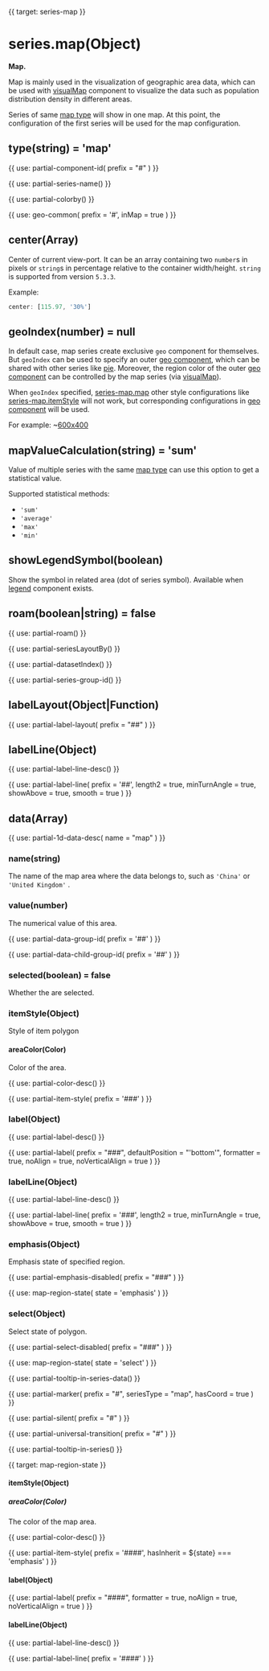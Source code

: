 
{{ target: series-map }}

# series.map(Object)

**Map.**

Map is mainly used in the visualization of geographic area data, which can be used with [visualMap](~visualMap) component to visualize the data such as population distribution density in different areas.

Series of same [map type](~series-map.map) will show in one map. At this point, the configuration of the first series will be used for the map configuration.

## type(string) = 'map'

{{ use: partial-component-id(
    prefix = "#"
) }}

{{ use: partial-series-name() }}

{{ use: partial-colorby() }}

{{ use: geo-common(
    prefix = '#',
    inMap = true
) }}

## center(Array)

Center of current view-port. It can be an array containing two `number`s in pixels or `string`s in percentage relative to the container width/height.
`string` is supported from version `5.3.3`.

Example:
```ts
center: [115.97, '30%']
```

## geoIndex(number) = null

In default case, map series create exclusive `geo` component for themselves. But `geoIndex` can be used to specify an outer [geo component](~geo), which can be shared with other series like [pie](~series-pie). Moreover, the region color of the outer [geo component](~geo) can be controlled by the map series (via [visualMap](~visualMap)).

When `geoIndex` specified, [series-map.map](~series-map.map) other style configurations like [series-map.itemStyle](~series-map.itemStyle) will not work, but corresponding configurations in [geo component](~geo) will be used.

For example:
~[600x400](${galleryViewPath}geo-map-scatter&reset=1&edit=1)

## mapValueCalculation(string) = 'sum'

Value of multiple series with the same [map type](~series-map.map) can use this option to get a statistical value.

Supported statistical methods:

+ `'sum'`
+ `'average'`
+ `'max'`
+ `'min'`

## showLegendSymbol(boolean)

Show the symbol in related area (dot of series symbol). Available when [legend](~legend) component exists.

## roam(boolean|string) = false

{{ use: partial-roam() }}

{{ use: partial-seriesLayoutBy() }}

{{ use: partial-datasetIndex() }}

{{ use: partial-series-group-id() }}

## labelLayout(Object|Function)

{{ use: partial-label-layout(
    prefix = "##"
) }}

## labelLine(Object)

{{ use: partial-label-line-desc() }}

{{ use: partial-label-line(
    prefix = '##',
    length2 = true,
    minTurnAngle = true,
    showAbove = true,
    smooth = true
) }}

## data(Array)

{{ use: partial-1d-data-desc(
    name = "map"
) }}

### name(string)

The name of the map area where the data belongs to, such as `'China'` or `'United Kingdom'` .

### value(number)

The numerical value of this area.

{{ use: partial-data-group-id(
    prefix = '##'
) }}

{{ use: partial-data-child-group-id(
    prefix = '##'
) }}

### selected(boolean) = false

Whether the are selected.

### itemStyle(Object)

Style of item polygon

#### areaColor(Color)

Color of the area.

{{ use: partial-color-desc() }}

{{ use: partial-item-style(
    prefix = '###'
) }}

### label(Object)

{{ use: partial-label-desc() }}

{{ use: partial-label(
    prefix = "###",
    defaultPosition = "'bottom'",
    formatter = true,
    noAlign = true,
    noVerticalAlign = true
) }}

### labelLine(Object)

{{ use: partial-label-line-desc() }}

{{ use: partial-label-line(
    prefix = '###',
    length2 = true,
    minTurnAngle = true,
    showAbove = true,
    smooth = true
) }}

### emphasis(Object)

Emphasis state of specified region.

{{ use: partial-emphasis-disabled(
    prefix = "###"
) }}

{{ use: map-region-state(
    state = 'emphasis'
) }}

### select(Object)

Select state of polygon.

{{ use: partial-select-disabled(
    prefix = "###"
) }}

{{ use: map-region-state(
    state = 'select'
) }}

{{ use: partial-tooltip-in-series-data() }}

{{ use: partial-marker(
    prefix = "#",
    seriesType = "map",
    hasCoord = true
) }}

{{ use: partial-silent(
    prefix = "#"
) }}

{{ use: partial-universal-transition(
    prefix = "#"
) }}

{{ use: partial-tooltip-in-series() }}



{{ target: map-region-state }}

#### itemStyle(Object)

##### areaColor(Color)

The color of the map area.

{{ use: partial-color-desc() }}

{{ use: partial-item-style(
    prefix = '####',
    hasInherit = ${state} === 'emphasis'
) }}

#### label(Object)

{{ use: partial-label(
    prefix = "####",
    formatter = true,
    noAlign = true,
    noVerticalAlign = true
) }}

#### labelLine(Object)

{{ use: partial-label-line-desc() }}

{{ use: partial-label-line(
    prefix = '####'
) }}
